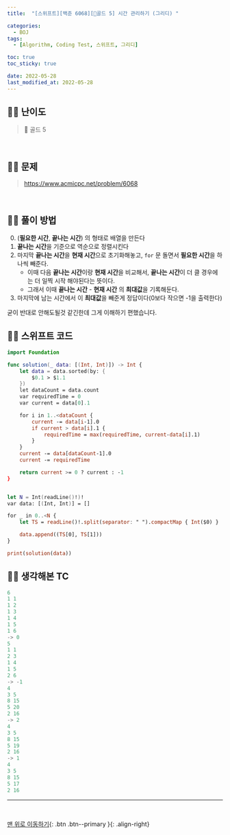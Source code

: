 ```yaml
---
title:  "[스위프트][백준 6068][💛골드 5] 시간 관리하기 (그리디) " 

categories:
  - BOJ
tags:
  - [Algorithm, Coding Test, 스위프트, 그리디]

toc: true
toc_sticky: true

date: 2022-05-28
last_modified_at: 2022-05-28
---
```


## 🧞‍♂️ 난이도 

> 💛 골드 5

<br>

## 🧞‍♂️ 문제

> <https://www.acmicpc.net/problem/6068>

<br>

## 🧞‍♂️ 풀이 방법

0. (**필요한 시간**, **끝나는 시간**) 의 형태로 배열을 만든다
1. **끝나는 시간**을 기준으로 역순으로 정렬시킨다
2. 마지막 **끝나는 시간**을 **현재 시간**으로 초기화해놓고, `for` 문 돌면서 **필요한 시간**을 하나씩 빼준다.
    - 이때 다음 **끝나는 시간**이랑 **현재 시간**을 비교해서, **끝나는 시간**이 더 클 경우에는 더 일찍 시작 해야된다는 뜻이다.
    - 그래서 이때 **끝나는 시간** - **현재 시간** 의 **최대값**을 기록해둔다.
3. 마지막에 남는 시간에서 이 **최대값**을 빼준게 정답이다(0보다 작으면 -1을 출력한다)

굳이 반대로 안해도될것 같긴한데 그게 이해하기 편했습니다.

## 🧞‍♂️ 스위프트 코드

```swift
import Foundation

func solution(_ data: [(Int, Int)]) -> Int {
    let data = data.sorted(by: {
        $0.1 > $1.1
    })
    let dataCount = data.count
    var requiredTime = 0
    var current = data[0].1

    for i in 1..<dataCount {
        current -= data[i-1].0
        if current > data[i].1 {
            requiredTime = max(requiredTime, current-data[i].1)
        }
    }
    current -= data[dataCount-1].0
    current -= requiredTime

    return current >= 0 ? current : -1
}


let N = Int(readLine()!)!
var data: [(Int, Int)] = []

for _ in 0..<N {
    let TS = readLine()!.split(separator: " ").compactMap { Int($0) }

    data.append((TS[0], TS[1]))
}

print(solution(data))
```

## 🧞‍♂️ 생각해본 TC

```swift
6
1 1
1 2
1 3
1 4
1 5
1 6
-> 0
5
1 1
2 3
1 4
1 5
2 6
-> -1
4
3 5
8 15
5 20
2 16
-> 2
4
3 5
8 15
5 19
2 16
-> 1
4
3 5
8 15
5 17
2 16

```
***
<br>

[맨 위로 이동하기](#){: .btn .btn--primary }{: .align-right}
